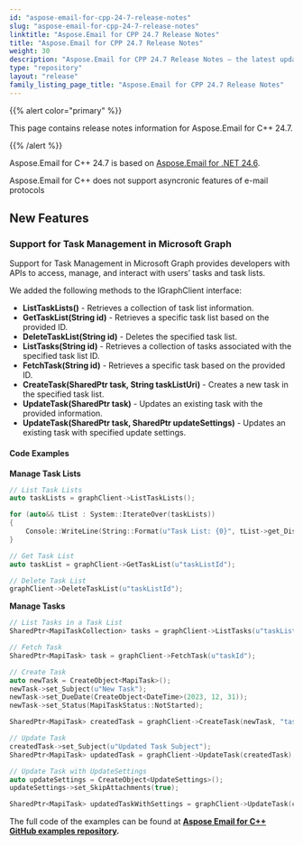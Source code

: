 ```yaml
---
id: "aspose-email-for-cpp-24-7-release-notes"
slug: "aspose-email-for-cpp-24-7-release-notes"
linktitle: "Aspose.Email for CPP 24.7 Release Notes"
title: "Aspose.Email for CPP 24.7 Release Notes"
weight: 30
description: "Aspose.Email for CPP 24.7 Release Notes – the latest updates and fixes."
type: "repository"
layout: "release"
family_listing_page_title: "Aspose.Email for CPP 24.7 Release Notes"
---
```


{{% alert color="primary" %}}

This page contains release notes information for Aspose.Email for C++ 24.7.

{{% /alert %}}

Aspose.Email for C++ 24.7 is based on [Aspose.Email for .NET 24.6](/email/net/release-notes/2024/aspose-email-for-net-24-6-release-notes/).

Aspose.Email for C++ does not support asyncronic features of e-mail protocols

## **New Features**

### Support for Task Management in Microsoft Graph

Support for Task Management in Microsoft Graph provides developers with APIs to access, manage, and interact with users’ tasks and task lists.

We added the following methods to the IGraphClient interface:

- **ListTaskLists()** - Retrieves a collection of task list information.
- **GetTaskList(String id)** - Retrieves a specific task list based on the provided ID.
- **DeleteTaskList(String id)** - Deletes the specified task list.
- **ListTasks(String id)** - Retrieves a collection of tasks associated with the specified task list ID.
- **FetchTask(String id)** - Retrieves a specific task based on the provided ID.
- **CreateTask(SharedPtr<MapiTask> task, String taskListUri)** - Creates a new task in the specified task list.
- **UpdateTask(SharedPtr<MapiTask> task)** - Updates an existing task with the provided information.
- **UpdateTask(SharedPtr<MapiTask> task, SharedPtr<UpdateSettings> updateSettings)** - Updates an existing task with specified update settings.

#### Code Examples

**Manage Task Lists**

```cpp
// List Task Lists
auto taskLists = graphClient->ListTaskLists();

for (auto&& tList : System::IterateOver(taskLists))
{
    Console::WriteLine(String::Format(u"Task List: {0}", tList->get_DisplayName()));
}

// Get Task List
auto taskList = graphClient->GetTaskList(u"taskListId");

// Delete Task List
graphClient->DeleteTaskList(u"taskListId");
```

**Manage Tasks**

```cpp
// List Tasks in a Task List
SharedPtr<MapiTaskCollection> tasks = graphClient->ListTasks(u"taskListId");

// Fetch Task
SharedPtr<MapiTask> task = graphClient->FetchTask(u"taskId");

// Create Task
auto newTask = CreateObject<MapiTask>();
newTask->set_Subject(u"New Task");
newTask->set_DueDate(CreateObject<DateTime>(2023, 12, 31));
newTask->set_Status(MapiTaskStatus::NotStarted);

SharedPtr<MapiTask> createdTask = graphClient->CreateTask(newTask, "taskListUri");

// Update Task
createdTask->set_Subject(u"Updated Task Subject");
SharedPtr<MapiTask> updatedTask = graphClient->UpdateTask(createdTask);

// Update Task with UpdateSettings
auto updateSettings = CreateObject<UpdateSettings>();
updateSettings->set_SkipAttachments(true);

SharedPtr<MapiTask> updatedTaskWithSettings = graphClient->UpdateTask(createdTask, updateSettings);
```

The full code of the examples can be found at **[Aspose Email for C++ GitHub examples repository](https://github.com/aspose-email/Aspose.Email-for-C).**
